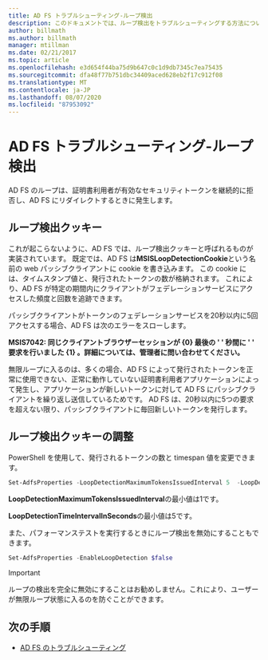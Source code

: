 ```yaml
---
title: AD FS トラブルシューティング-ループ検出
description: このドキュメントでは、ループ検出をトラブルシューティングする方法について説明します。
author: billmath
ms.author: billmath
manager: mtillman
ms.date: 02/21/2017
ms.topic: article
ms.openlocfilehash: e3d654f44ba75d9b647c0c1d9db7345c7ea75435
ms.sourcegitcommit: dfa48f77b751dbc34409aced628eb2f17c912f08
ms.translationtype: MT
ms.contentlocale: ja-JP
ms.lasthandoff: 08/07/2020
ms.locfileid: "87953092"
---
```

# <a name="ad-fs-troubleshooting---loop-detection"></a>AD FS トラブルシューティング-ループ検出

AD FS のループは、証明書利用者が有効なセキュリティトークンを継続的に拒否し、AD FS にリダイレクトするときに発生します。

## <a name="loop-detection-cookie"></a>ループ検出クッキー
これが起こらないように、AD FS では、ループ検出クッキーと呼ばれるものが実装されています。 既定では、AD FS は**MSISLoopDetectionCookie**という名前の web パッシブクライアントに cookie を書き込みます。 この cookie には、タイムスタンプ値と、発行されたトークンの数が格納されます。  これにより、AD FS が特定の期間内にクライアントがフェデレーションサービスにアクセスした頻度と回数を追跡できます。

パッシブクライアントがトークンのフェデレーションサービスを20秒以内に5回アクセスする場合、AD FS は次のエラーをスローします。

**MSIS7042: 同じクライアントブラウザーセッションが {0} 最後の ' ' 秒間に ' ' 要求を行いました {1} 。詳細については、管理者に問い合わせてください。**

無限ループに入るのは、多くの場合、AD FS によって発行されたトークンを正常に使用できない、正常に動作していない証明書利用者アプリケーションによって発生し、アプリケーションが新しいトークンに対して AD FS にパッシブクライアントを繰り返し送信しているためです。  AD FS は、20秒以内に5つの要求を超えない限り、パッシブクライアントに毎回新しいトークンを発行します。

## <a name="adjusting-the-loop-detection-cookie"></a>ループ検出クッキーの調整
PowerShell を使用して、発行されるトークンの数と timespan 値を変更できます。

```powershell
Set-AdfsProperties -LoopDetectionMaximumTokensIssuedInterval 5  -LoopDetectionTimeIntervalInSeconds 20
```
**LoopDetectionMaximumTokensIssuedInterval**の最小値は1です。

**LoopDetectionTimeIntervalInSeconds**の最小値は5です。

また、パフォーマンステストを実行するときにループ検出を無効にすることもできます。

```powershell
Set-AdfsProperties -EnableLoopDetection $false
```

>[!IMPORTANT]
>ループの検出を完全に無効にすることはお勧めしません。これにより、ユーザーが無限ループ状態に入るのを防ぐことができます。


## <a name="next-steps"></a>次の手順

- [AD FS のトラブルシューティング](ad-fs-tshoot-overview.md)



